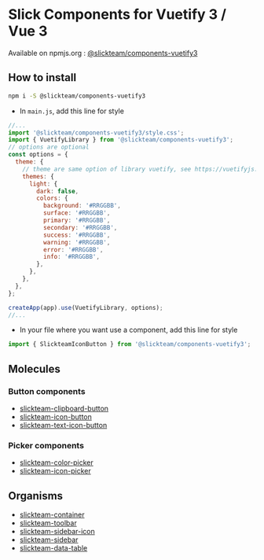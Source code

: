 # Slick Components for Vuetify 3 / Vue 3

Available on npmjs.org : [@slickteam/components-vuetify3](https://www.npmjs.com/package/@slickteam/components-vuetify3)

## How to install

```bash
npm i -S @slickteam/components-vuetify3
```

- In `main.js`, add this line for style

```js
//...
import '@slickteam/components-vuetify3/style.css';
import { VuetifyLibrary } from '@slickteam/components-vuetify3';
// options are optional
const options = {
  theme: {
    // theme are same option of library vuetify, see https://vuetifyjs.com/en/features/theme/#javascript for more informations
    themes: {
      light: {
        dark: false,
        colors: {
          background: '#RRGGBB',
          surface: '#RRGGBB',
          primary: '#RRGGBB',
          secondary: '#RRGGBB',
          success: '#RRGGBB',
          warning: '#RRGGBB',
          error: '#RRGGBB',
          info: '#RRGGBB',
        },
      },
    },
  },
};

createApp(app).use(VuetifyLibrary, options);
//...
```

- In your file where you want use a component, add this line for style

```js
import { SlickteamIconButton } from '@slickteam/components-vuetify3';
```

## Molecules

### Button components

- [slickteam-clipboard-button](./docs/components/molecules/button/SlickteamClipboardButton.md)
- [slickteam-icon-button](./docs/components/molecules/button/SlickteamIconButton.md)
- [slickteam-text-icon-button](./docs/components/molecules/button/SlickteamTextIconButton.md)

### Picker components

- [slickteam-color-picker](./docs/components/molecules/picker/SlickteamColorPicker.md)
- [slickteam-icon-picker](./docs/components/molecules/picker/SlickteamIconPicker.md)

## Organisms

- [slickteam-container](./docs/components/organisms/SlickteamContainer.md)
- [slickteam-toolbar](./docs/components/organisms/SlickteamToolbar.md)
- [slickteam-sidebar-icon](./docs/components/organisms/SlickteamSidebarIcon.md)
- [slickteam-sidebar](./docs/components/organisms/SlickteamSidebar.md)
- [slickteam-data-table](./docs/components/organisms/SlickteamDataTable.md)
